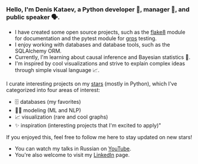 ### Hello, I'm Denis Kataev, a Python developer 🐍, manager 🎯, and public speaker 🗣️. 

- I have created some open source projects, such as the [flake8](https://github.com/flake8-docs/flake8-rst) module for documentation and the pytest module for [grps](https://github.com/kataev/pytest-grpc) testing. 
- I enjoy working with databases and database tools, such as the SQLAlchemy ORM. 
- Currently, I'm learning about causal inference and Bayesian statistics 🎲. 
- I'm inspired by cool visualizations and strive to explain complex ideas through simple visual language 📈. 

I curate interesting projects on my [stars](https://github.com/kataev?tab=stars) (mostly in Python), which I've categorized into four areas of interest:
- 🗄 databases (my favorites)
- 🙆‍♂️ modeling (ML and NLP)
- 📈 visualization (rare and cool graphs)
- ✨ inspiration (interesting projects that I'm excited to apply)"

If you enjoyed this, feel free to follow me here to stay updated on new stars!
- You can watch my talks in Russian on [YouTube](https://www.youtube.com/playlist?list=PL_blwmWQZXPL0YRH5xDPrOtYJ4qiU2ASb). 
- You're also welcome to visit my [LinkedIn](https://www.linkedin.com/in/denis-a-kataev/) page.

